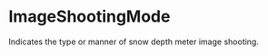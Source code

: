 ImageShootingMode
=================

Indicates the type or manner of snow depth meter image shooting.
